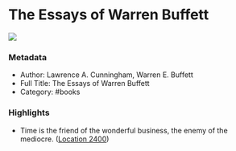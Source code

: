 # The Essays of Warren Buffett

![](https://images-na.ssl-images-amazon.com/images/I/51iyTrpP9NL._SL200_.jpg)

### Metadata

- Author: Lawrence A. Cunningham, Warren E. Buffett
- Full Title: The Essays of Warren Buffett
- Category: #books

### Highlights

- Time is the friend of the wonderful business, the enemy of the mediocre. ([Location 2400](https://readwise.io/to_kindle?action=open&asin=B01J2SLA5O&location=2400))
